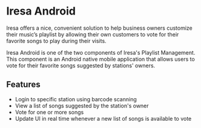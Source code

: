 # Iresa Android

Iresa offers a nice, convenient solution to help business owners customize their music’s playlist by allowing their own customers to vote for their favorite songs to play during their visits.

Iresa Android is one of the two components of Iresa's Playlist Management. This component is an Android native mobile application that allows users to vote for their favorite songs suggested by stations' owners.

## Features

- Login to specific station using barcode scanning
- View a list of songs suggested by the station's owner
- Vote for one or more songs
- Update UI in real time whenever a new list of songs is available to vote


